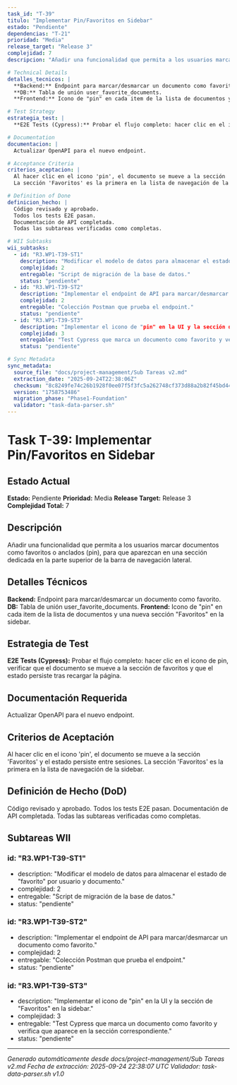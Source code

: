 ```yaml
---
task_id: "T-39"
titulo: "Implementar Pin/Favoritos en Sidebar"
estado: "Pendiente"
dependencias: "T-21"
prioridad: "Media"
release_target: "Release 3"
complejidad: 7
descripcion: "Añadir una funcionalidad que permita a los usuarios marcar documentos como favoritos o anclados (pin), para que aparezcan en una sección dedicada en la parte superior de la barra de navegación lateral."

# Technical Details
detalles_tecnicos: |
  **Backend:** Endpoint para marcar/desmarcar un documento como favorito.
  **DB:** Tabla de unión user_favorite_documents.
  **Frontend:** Icono de "pin" en cada item de la lista de documentos y una nueva sección "Favoritos" en la sidebar.

# Test Strategy
estrategia_test: |
  **E2E Tests (Cypress):** Probar el flujo completo: hacer clic en el icono de pin, verificar que el documento se mueve a la sección de favoritos y que el estado persiste tras recargar la página.

# Documentation
documentacion: |
  Actualizar OpenAPI para el nuevo endpoint.

# Acceptance Criteria
criterios_aceptacion: |
  Al hacer clic en el icono 'pin', el documento se mueve a la sección 'Favoritos' y el estado persiste entre sesiones.
  La sección 'Favoritos' es la primera en la lista de navegación de la sidebar.

# Definition of Done
definicion_hecho: |
  Código revisado y aprobado.
  Todos los tests E2E pasan.
  Documentación de API completada.
  Todas las subtareas verificadas como completas.

# WII Subtasks
wii_subtasks:
  - id: "R3.WP1-T39-ST1"
    description: "Modificar el modelo de datos para almacenar el estado de "favorito" por usuario y documento."
    complejidad: 2
    entregable: "Script de migración de la base de datos."
    status: "pendiente"
  - id: "R3.WP1-T39-ST2"
    description: "Implementar el endpoint de API para marcar/desmarcar un documento como favorito."
    complejidad: 2
    entregable: "Colección Postman que prueba el endpoint."
    status: "pendiente"
  - id: "R3.WP1-T39-ST3"
    description: "Implementar el icono de "pin" en la UI y la sección de "Favoritos" en la sidebar."
    complejidad: 3
    entregable: "Test Cypress que marca un documento como favorito y verifica que aparece en la sección correspondiente."
    status: "pendiente"

# Sync Metadata
sync_metadata:
  source_file: "docs/project-management/Sub Tareas v2.md"
  extraction_date: "2025-09-24T22:38:06Z"
  checksum: "8c8249fe74c26b1928f0ee07f5f3fc5a262748cf373d88a2b82f45bd44da6793"
  version: "1758753486"
  migration_phase: "Phase1-Foundation"
  validator: "task-data-parser.sh"
---
```


# Task T-39: Implementar Pin/Favoritos en Sidebar

## Estado Actual
**Estado:** Pendiente
**Prioridad:** Media
**Release Target:** Release 3
**Complejidad Total:** 7

## Descripción
Añadir una funcionalidad que permita a los usuarios marcar documentos como favoritos o anclados (pin), para que aparezcan en una sección dedicada en la parte superior de la barra de navegación lateral.

## Detalles Técnicos
**Backend:** Endpoint para marcar/desmarcar un documento como favorito.
**DB:** Tabla de unión user_favorite_documents.
**Frontend:** Icono de "pin" en cada item de la lista de documentos y una nueva sección "Favoritos" en la sidebar.

## Estrategia de Test
**E2E Tests (Cypress):** Probar el flujo completo: hacer clic en el icono de pin, verificar que el documento se mueve a la sección de favoritos y que el estado persiste tras recargar la página.

## Documentación Requerida
Actualizar OpenAPI para el nuevo endpoint.

## Criterios de Aceptación
Al hacer clic en el icono 'pin', el documento se mueve a la sección 'Favoritos' y el estado persiste entre sesiones.
La sección 'Favoritos' es la primera en la lista de navegación de la sidebar.

## Definición de Hecho (DoD)
Código revisado y aprobado.
Todos los tests E2E pasan.
Documentación de API completada.
Todas las subtareas verificadas como completas.

## Subtareas WII
### id: "R3.WP1-T39-ST1"
- description: "Modificar el modelo de datos para almacenar el estado de "favorito" por usuario y documento."
- complejidad: 2
- entregable: "Script de migración de la base de datos."
- status: "pendiente"
### id: "R3.WP1-T39-ST2"
- description: "Implementar el endpoint de API para marcar/desmarcar un documento como favorito."
- complejidad: 2
- entregable: "Colección Postman que prueba el endpoint."
- status: "pendiente"
### id: "R3.WP1-T39-ST3"
- description: "Implementar el icono de "pin" en la UI y la sección de "Favoritos" en la sidebar."
- complejidad: 3
- entregable: "Test Cypress que marca un documento como favorito y verifica que aparece en la sección correspondiente."
- status: "pendiente"

---
*Generado automáticamente desde docs/project-management/Sub Tareas v2.md*
*Fecha de extracción: 2025-09-24 22:38:07 UTC*
*Validador: task-data-parser.sh v1.0*
